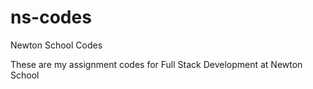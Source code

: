 # ns-codes
Newton School Codes

These are my assignment codes for Full Stack Development at Newton School
